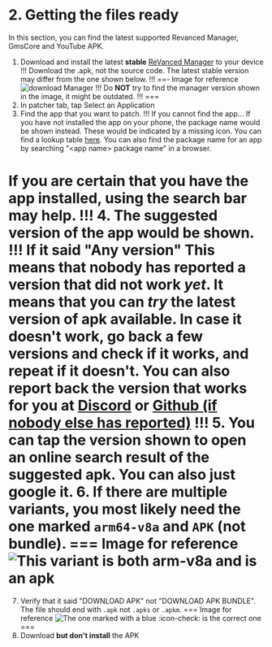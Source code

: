 # 2. Getting the files ready

In this section, you can find the latest supported Revanced Manager, GmsCore and YouTube APK.

1. Download and install the latest **stable** [ReVanced Manager](https://github.com/ReVanced/ReVanced-manager/releases/latest) to your device
!!!
Download the .apk, not the source code. 
The latest stable version may differ from the one shown below.
!!!
==- Image for reference
![download Manager](https://github.com/SodaWithoutSparkles/ReVanced-troubleshooting-guide/blob/main/screenshots/000-download_manager.jpg?raw=true)
!!!
Do **NOT** try to find the manager version shown in the image, it might be outdated.
!!!
===
2. In patcher tab, tap Select an Application
3. Find the app that you want to patch.
!!! If you cannot find the app...
If you have not installed the app on your phone, the package name would be shown instead.
These would be indicated by a missing icon. You can find a lookup table [here](/05-versions.md).
You can also find the package name for an app by searching "\<app name\> package name" in a browser.

If you are certain that you have the app installed, using the search bar may help.
!!!
4. The suggested version of the app would be shown. 
!!! If it said "Any version"
This means that nobody has reported a version that did not work *yet*.
It means that you can *try* the latest version of apk available.
In case it doesn't work, go back a few versions and check if it works, and repeat if it doesn't.
You can also report back the version that works for you at [Discord](https://discord.gg/revanced) or [Github (if nobody else has reported)](https://github.com/ReVanced/revanced-patches/issues)
!!!
5. You can tap the version shown to open an online search result of the suggested apk. You can also just google it.
6. If there are multiple variants, you most likely need the one marked `arm64-v8a` and `APK` (not bundle).
=== Image for reference
![This variant is both `arm-v8a` and is an apk](https://github.com/SodaWithoutSparkles/ReVanced-troubleshooting-guide/blob/main/screenshots/022-verify-apk-correct-arch?raw=true)
===
7. Verify that it said "DOWNLOAD APK" not "DOWNLOAD APK BUNDLE". The file should end with `.apk` not `.apks` or `.apkm`.
=== Image for reference
![The one marked with a blue :icon-check: is the correct one](https://github.com/SodaWithoutSparkles/ReVanced-troubleshooting-guide/blob/main/screenshots/021-verify-apk-not-bundle.jpg?raw=true)
===
8. Download **but don't install** the APK
